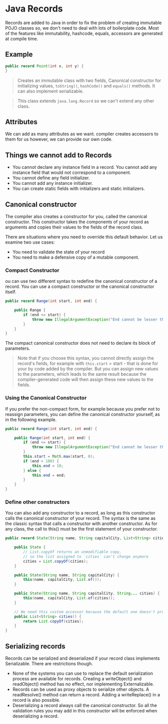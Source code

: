# Java Records

Records are added to Java in order to fix the problem of creating immutable POJO classes so, we don't need to deal with
lots of boilerplate code. Most of the features like immutability, hashcode, equals, accessors are generated at compile
time.

## Example

```java
public record Point(int x, int y) {
}
```

> Creates an immutable class with two fields, Canonical constructor for initializing values, `toString()`, `hashCode()`
> and `equals()` methods. It can also implement serializable.

> This class extends `java.lang.Record` so we can't extend any other class.

## Attributes

We can add as many attributes as we want. compiler creates accessors to them for us however, we can provide our own
code.

## Things we cannot add to Records

* You cannot declare any instance field in a record. You cannot add any instance field that would not correspond to a
  component.
* You cannot define any field initializer.
* You cannot add any instance initializer.
* You can create static fields with initializers and static initializers.

## Canonical constructor

The compiler also creates a constructor for you, called the canonical constructor. This constructor takes the components
of your record as arguments and copies their values to the fields of the record class.

There are situations where you need to override this default behavior. Let us examine two use cases:

* You need to validate the state of your record
* You need to make a defensive copy of a mutable component.

### Compact Constructor

ou can use two different syntax to redefine the canonical constructor of a record. You can use a compact constructor or
the canonical constructor itself.

```java
public record Range(int start, int end) {

    public Range {
        if (end <= start) {
            throw new IllegalArgumentException("End cannot be lesser than start");
        }
    }
}

```

The compact canonical constructor does not need to declare its block of parameters.

> Note that if you choose this syntax, you cannot directly assign the record's fields, for example with `this.start` =
> start - that is done for your by code added by the compiler. But you can assign new values to the parameters,
> which leads to the same result because the compiler-generated code will then assign these new values to the fields.

### Using the Canonical Constructor

If you prefer the non-compact form, for example because you prefer not to reassign parameters, you can define the
canonical constructor yourself, as in the following example.

```java
public record Range(int start, int end) {

    public Range(int start, int end) {
        if (end <= start) {
            throw new IllegalArgumentException("End cannot be lesser than start");
        }
        this.start = Math.max(start, 0);
        if (end > 100) {
            this.end = 10;
        } else {
            this.end = end;
        }
    }
}

```

### Define other constructors

You can also add any constructor to a record, as long as this constructor calls the canonical constructor of your
record. The syntax is the same as the classic syntax that calls a constructor with another constructor. As for any
class, the call to this() must be the first statement of your constructor.

```java
public record State(String name, String capitalCity, List<String> cities) {

    public State {
        // List.copyOf returns an unmodifiable copy,
        // so the list assigned to `cities` can't change anymore
        cities = List.copyOf(cities);
    }

    public State(String name, String capitalCity) {
        this(name, capitalCity, List.of());
    }

    public State(String name, String capitalCity, String... cities) {
        this(name, capitalCity, List.of(cities));
    }

    // We need this custom accessor because the default one doesn't provide immutable list.
    public List<String> cities() {
        return List.copyOf(cities);
    }
}

```

## Serializing records

Records can be serialized and deserialized if your record class implements Serializable. There are restrictions though.

* None of the systems you can use to replace the default serialization process are available for records. Creating a
  writeObject() and readObject() method has no effect, nor implementing Externalizable.
* Records can be used as proxy objects to serialize other objects. A readResolve() method can return a record. Adding a
  writeReplace() in a record is also possible.
* Deserializing a record always call the canonical constructor. So all the validation rules you may add in this
  constructor will be enforced when deserializing a record.

